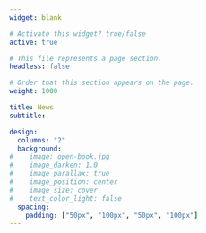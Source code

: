 ```yaml
---
widget: blank

# Activate this widget? true/false
active: true

# This file represents a page section.
headless: false

# Order that this section appears on the page.
weight: 1000

title: News
subtitle:

design:
  columns: "2"
  background:
#    image: open-book.jpg
#    image_darken: 1.0
#    image_parallax: true
#    image_position: center
#    image_size: cover
#    text_color_light: false
  spacing:
    padding: ["50px", "100px", "50px", "100px"]
---
```




<div align="left">

<script type="text/javascript" id="clustrmaps" src="//clustrmaps.com/map_v2.js?d=Wf6brS1NSNQMjFibJu7rBYgLXsWuPOJ1UJmQ4zLTQdA"></script>

</div>